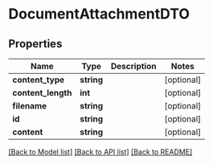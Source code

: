 # DocumentAttachmentDTO

## Properties
Name | Type | Description | Notes
------------ | ------------- | ------------- | -------------
**content_type** | **string** |  | [optional] 
**content_length** | **int** |  | [optional] 
**filename** | **string** |  | [optional] 
**id** | **string** |  | [optional] 
**content** | **string** |  | [optional] 

[[Back to Model list]](../README.md#documentation-for-models) [[Back to API list]](../README.md#documentation-for-api-endpoints) [[Back to README]](../README.md)


